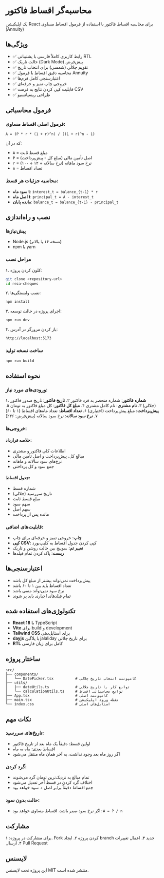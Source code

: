 # محاسبه‌گر اقساط فاکتور

یک اپلیکیشن React برای محاسبه اقساط فاکتور با استفاده از فرمول اقساط مساوی (Annuity)

## ویژگی‌ها

- ✅ رابط کاربری کاملاً فارسی با پشتیبانی RTL
- ✅ حالت تاریک (Dark Mode) پیش‌فرض
- ✅ تقویم جلالی (شمسی) برای انتخاب تاریخ
- ✅ محاسبه دقیق اقساط با فرمول Annuity
- ✅ اعتبارسنجی کامل فرم‌ها
- ✅ خروجی چاپ تمیز و حرفه‌ای
- ✅ قابلیت کپی کردن نتایج به فرمت CSV
- ✅ طراحی ریسپانسیو

## فرمول محاسباتی

### فرمول اصلی اقساط مساوی:
```
A = (P * r * (1 + r)^n) / ((1 + r)^n - 1)
```

که در آن:
- `A` = مبلغ قسط ثابت
- `P` = اصل تأمین مالی (مبلغ کل - پیش‌پرداخت)
- `r` = نرخ سود ماهانه (نرخ سالانه ÷ ۱۲ ÷ ۱۰۰)
- `n` = تعداد اقساط

### محاسبه جزئیات هر قسط:
- **سود ماه t**: `interest_t = balance_{t-1} * r`
- **اصل ماه t**: `principal_t = A - interest_t`
- **مانده پایان**: `balance_t = balance_{t-1} - principal_t`

## نصب و راه‌اندازی

### پیش‌نیازها
- Node.js (نسخه ۱۶ یا بالاتر)
- npm یا yarn

### مراحل نصب

۱. کلون کردن پروژه:
```bash
git clone <repository-url>
cd reza-cheques
```

۲. نصب وابستگی‌ها:
```bash
npm install
```

۳. اجرای پروژه در حالت توسعه:
```bash
npm run dev
```

۴. باز کردن مرورگر در آدرس:
```
http://localhost:5173
```

### ساخت نسخه تولید
```bash
npm run build
```

## نحوه استفاده

### ورودی‌های مورد نیاز:

۱. **شماره فاکتور**: شماره منحصر به فرد فاکتور
۲. **تاریخ فاکتور**: تاریخ صدور فاکتور (جلالی)
۳. **نام مشتری**: نام کامل مشتری
۴. **مبلغ کل فاکتور**: کل مبلغ فاکتور به تومان
۵. **پیش‌پرداخت**: مبلغ پیش‌پرداخت (اختیاری)
۶. **تعداد اقساط**: تعداد ماه‌های اقساط (۱ تا ۶۰)
۷. **نرخ سود سالانه**: نرخ سود سالانه (پیش‌فرض: ۳۶٪)

### خروجی‌ها:

#### خلاصه قرارداد:
- اطلاعات کلی فاکتور و مشتری
- مبالغ کل، پیش‌پرداخت و اصل تأمین مالی
- نرخ‌های سود سالانه و ماهانه
- جمع سود و کل پرداختی

#### جدول اقساط:
- شماره قسط
- تاریخ سررسید (جلالی)
- مبلغ قسط ثابت
- سهم سود
- سهم اصل
- مانده پس از پرداخت

### قابلیت‌های اضافی:

- **چاپ**: خروجی تمیز و حرفه‌ای برای چاپ
- **کپی CSV**: کپی کردن جدول اقساط به کلیپ‌بورد
- **تغییر تم**: سوییچ بین حالت روشن و تاریک
- **ریست**: پاک کردن تمام فیلدها

## اعتبارسنجی‌ها

- پیش‌پرداخت نمی‌تواند بیشتر از مبلغ کل باشد
- تعداد اقساط باید بین ۱ تا ۶۰ باشد
- نرخ سود نمی‌تواند منفی باشد
- تمام فیلدهای اجباری باید پر شوند

## تکنولوژی‌های استفاده شده

- **React 18** با TypeScript
- **Vite** برای build و development
- **Tailwind CSS** برای استایل‌دهی
- **dayjs** با پلاگین jalaliday برای تاریخ جلالی
- **RTL** کامل برای زبان فارسی

## ساختار پروژه

```
src/
├── components/
│   └── DatePicker.tsx          # کامپوننت انتخاب تاریخ جلالی
├── utils/
│   ├── dateUtils.ts            # توابع کار با تاریخ جلالی
│   └── calculationUtils.ts     # توابع محاسباتی اقساط
├── App.tsx                     # کامپوننت اصلی
├── main.tsx                    # نقطه ورود اپلیکیشن
└── index.css                   # استایل‌های اصلی
```

## نکات مهم

### تاریخ‌های سررسید:
- اولین قسط: دقیقاً یک ماه بعد از تاریخ فاکتور
- اقساط بعدی: ماه به ماه
- اگر روز ماه بعد وجود نداشت، به آخر همان ماه منتقل می‌شود

### گرد کردن:
- تمام مبالغ به نزدیک‌ترین تومان گرد می‌شوند
- اختلاف گرد کردن در قسط آخر تعدیل می‌شود
- جمع اقساط دقیقاً برابر اصل + سود خواهد بود

### حالت بدون سود:
- اگر نرخ سود صفر باشد، اقساط مساوی خواهد بود: `A = P / n`

## مشارکت

برای مشارکت در پروژه:
۱. Fork کردن پروژه
۲. ایجاد branch جدید
۳. اعمال تغییرات
۴. ارسال Pull Request

## لایسنس

این پروژه تحت لایسنس MIT منتشر شده است.
